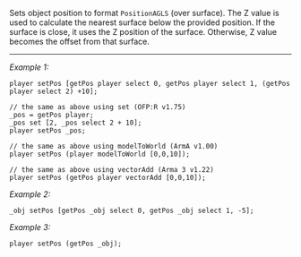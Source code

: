 Sets object position to format `PositionAGLS` (over surface). The Z value is used to calculate the nearest surface below the provided position. If the surface is close, it uses the Z position of the surface. Otherwise, Z value becomes the offset from that surface.


---
*Example 1:*
```sqf
player setPos [getPos player select 0, getPos player select 1, (getPos player select 2) +10];

// the same as above using set (OFP:R v1.75)
_pos = getPos player;
_pos set [2, _pos select 2 + 10];
player setPos _pos;

// the same as above using modelToWorld (ArmA v1.00)
player setPos (player modelToWorld [0,0,10]);

// the same as above using vectorAdd (Arma 3 v1.22)
player setPos (getPos player vectorAdd [0,0,10]);
```

*Example 2:*
```sqf
_obj setPos [getPos _obj select 0, getPos _obj select 1, -5];
```

*Example 3:*
```sqf
player setPos (getPos _obj);
```